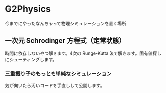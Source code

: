 # G2Physics
今までにやったなんちゃって物理シミュレーションを置く場所

## 一次元 Schrodinger 方程式（定常状態）
時間に依存しないやつ解きます。4次の Runge-Kutta 法で解きます。固有値探しにシューティングします。  
  
  
  
  

### 三重振り子のもっとも単純なシミュレーション
気が向いたら汚いコードを手直しして公開します。
